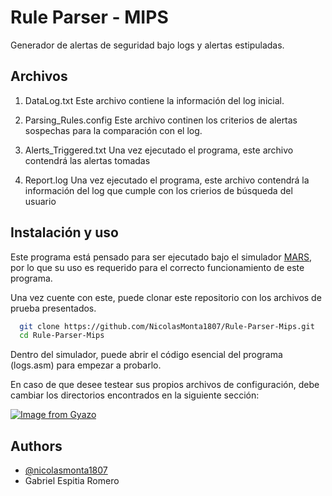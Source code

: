 
# Rule Parser - MIPS

 Generador de alertas de seguridad bajo logs y alertas estipuladas. 


## Archivos

1. DataLog.txt
 Este archivo contiene la información del log inicial.
    
2. Parsing_Rules.config
 Este archivo continen los criterios de alertas sospechas para la comparación con el log.
    
3. Alerts_Triggered.txt
 Una vez ejecutado el programa, este archivo contendrá las alertas tomadas

4. Report.log
 Una vez ejecutado el programa, este archivo contendrá la información del log que cumple con los crierios de búsqueda del usuario


## Instalación y uso

Este programa está pensado para ser ejecutado bajo el simulador [MARS](http://courses.missouristate.edu/kenvollmar/mars/), por lo que su uso es requerido para el correcto funcionamiento de este programa.

Una vez cuente con este, puede clonar este repositorio con los archivos de prueba presentados.

```bash
  git clone https://github.com/NicolasMonta1807/Rule-Parser-Mips.git
  cd Rule-Parser-Mips
```

Dentro del simulador, puede abrir el código esencial del programa (logs.asm) para empezar a probarlo.

En caso de que desee testear sus propios archivos de configuración, debe cambiar los directorios encontrados en la siguiente sección:

[![Image from Gyazo](https://i.gyazo.com/334343845c8e865799f76f543639403c.png)](https://gyazo.com/334343845c8e865799f76f543639403c)
    

## Authors

- [@nicolasmonta1807](https://www.github.com/NicolasMonta1807)
- Gabriel Espitia Romero

